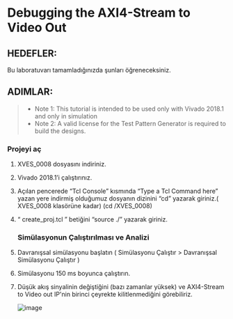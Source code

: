 # Debugging the AXI4-Stream to Video Out

## HEDEFLER:

Bu laboratuvarı tamamladığınızda şunları öğreneceksiniz.

## ADIMLAR:
> - Note 1: This tutorial is intended to be used only with Vivado 2018.1 and only in simulation
> - Note 2: A valid license for the Test Pattern Generator is required to build the designs.

  ### Projeyi aç

1. XVES_0008 dosyasını indiriniz.

2. Vivado 2018.1’i çalıştırınız.

3. Açılan pencerede “Tcl Console” kısmında “Type a Tcl Command here” yazan yere indirmiş olduğumuz dosyanın dizinini “cd” yazarak giriniz.( XVES_0008  klasörüne kadar) 
(cd <path>/XVES_0008)

4. “ create_proj.tcl ” betiğini “source ./” yazarak giriniz.

   ### Simülasyonun Çalıştırılması ve Analizi

6. Davranışsal simülasyonu başlatın ( Simülasyonu Çalıştır > Davranışsal Simülasyonu Çalıştır )

7. Simülasyonu 150 ms boyunca çalıştırın.

8. Düşük akış sinyalinin değiştiğini (bazı zamanlar yüksek) ve AXI4-Stream to Video out IP'nin birinci çeyrekte kilitlenmediğini görebiliriz.

   ![image](https://github.com/YucehanDemir/Axi_Video_Series_Labs/assets/144496589/108fc98f-ddf7-4372-9836-2a55d65a87f9)




